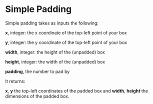 # Simple Padding

Simple padding takes as inputs the following:

**x**, integer: the x coordinate of the top-left point of your box

**y**, integer: the y coordinate of the top-left point of your box

**width**, integer: the height of the (unpadded) box

**height**, integer: the width of the (unpadded) box

**padding**, the number to pad by

It returns:

**x**, **y** the top-left coordinates of the padded box and **width**, **height** the dimensions of the padded box.